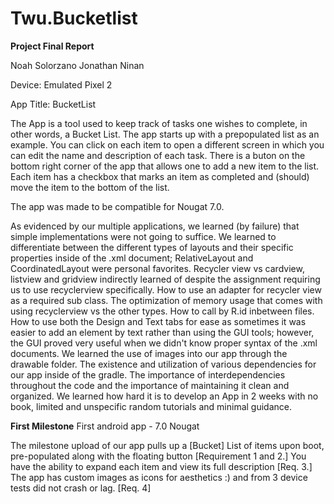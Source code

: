 # Twu.Bucketlist

**Project Final Report**

Noah Solorzano
Jonathan Ninan

Device: Emulated Pixel 2

App Title: BucketList

The App is a tool used to keep track of tasks one wishes to complete, in other words,
a Bucket List. The app starts up with a prepopulated list as an example. You can click
on each item to open a different screen in which you can edit the name and description
of each task. There is a buton on the bottom right corner of the app that allows one to
add a new item to the list. Each item has a checkbox that marks an item as completed and
(should) move the item to the bottom of the list.

The app was made to be compatible for Nougat 7.0.

As evidenced by our multiple applications, we learned (by failure) that simple 
implementations were not going to suffice. We learned to differentiate between the
different types of layouts and their specific properties inside of the .xml 
document; RelativeLayout and CoordinatedLayout were personal favorites.
Recycler view vs cardview, listview and gridview indirectly learned of despite
the assignment requiring us to use recyclerview specifically. How to use an adapter
for recycler view as a required sub class. The optimization of memory usage that
comes with using recyclerview vs the other types. How to call by R.id inbetween files. How to use both the 
Design and Text tabs for ease as sometimes it was easier to add an element by
text rather than using the GUI tools; however, the GUI proved very useful when 
we didn't know proper syntax of the .xml documents. We learned the use of images
into our app through the drawable folder. The existence and utilization of various
dependencies for our app inside of the gradle. The importance of interdependencies 
throughout the code and the importance of maintaining it clean and organized. We learned
how hard it is to develop an App in 2 weeks with no book, limited and unspecific random 
tutorials and minimal guidance. 

**First Milestone**
First android app -  7.0 Nougat

The milestone upload of our app pulls up a [Bucket] List of items 
upon boot, pre-populated along with the floating button [Requirement 1 and 2.]
You have the ability to expand each item and view its full description [Req. 3.]
The app has custom images as icons for aesthetics :) and from 3 device tests
did not crash or lag. [Req. 4]